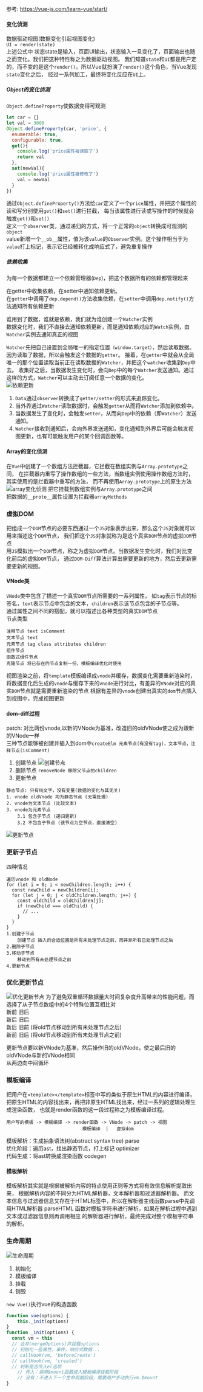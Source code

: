 参考: <https://vue-js.com/learn-vue/start/>  
#### 变化侦测  
数据驱动视图(数据变化引起视图变化)  
`UI = render(state)`  
上述公式中 状态state是输入，页面UI输出，状态输入一旦变化了，页面输出也随之而变化。我们把这种特性称之为数据驱动视图。
我们知道`state`和`UI`都是用户定的，而不变的是这个`render()`。所以Vue就扮演了`render()`这个角色，当Vue发现`state`变化之后，
经过一系列加工，最终将变化反应在`UI`上。

##### Object的变化侦测  
`Object.defineProperty`使数据变得可观测
```js
let car = {}
let val = 3000
Object.defineProperty(car, 'price', {
  enumerable: true,
  configurable: true,
  get(){
    console.log('price属性被读取了')
    return val
  },
  set(newVal){
    console.log('price属性被修改了')
    val = newVal
  }
})
```
通过`Object.defineProperty()`方法给`car`定义了一个`price`属性，并把这个属性的读和写分别使用`get()`和`set()`进行拦截，
每当该属性进行读或写操作的时候就会触发`get()`和`set()`  
定义一个`observer`类，通过递归的方式，将一个正常的`object`转换成可观测的`object`  
value新增一个`__ob__`属性，值为该`value`的`Observer`实例。这个操作相当于为`value`打上标记，表示它已经被转化成响应式了，避免重复操作

##### 依赖收集
为每一个数据都建立一个依赖管理器(`Dep`)，把这个数据所有的依赖都管理起来  

在getter中收集依赖，在setter中通知依赖更新。  
在`getter`中调用了`dep.depend()`方法收集依赖，在`setter`中调用`dep.notify()`方法通知所有依赖更新  

谁用到了数据，谁就是依赖，我们就为谁创建一个`Watcher`实例  
数据变化时，我们不直接去通知依赖更新，而是通知依赖对应的`Watch`实例，由`Watcher`实例去通知真正的视图  

`Watcher`先把自己设置到全局唯一的指定位置`（window.target）`，然后读取数据。因为读取了数据，所以会触发这个数据的`getter`。
接着，在`getter`中就会从全局唯一的那个位置读取当前正在读取数据的`Watcher`，并把这个`watcher`收集到`Dep`中去。
收集好之后，当数据发生变化时，会向`Dep`中的每个`Watcher`发送通知。通过这样的方式，`Watcher`可以主动去订阅任意一个数据的变化。  
![依赖更新](./img/依赖更新.png)  

1. `Data`通过`observer`转换成了`getter/setter`的形式来追踪变化。
2. 当外界通过`Watcher`读取数据时，会触发`getter`从而将`Watcher`添加到依赖中。
3. 当数据发生了变化时，会触发`setter`，从而向`Dep`中的依赖（即`Watcher`）发送通知。
4. `Watcher`接收到通知后，会向外界发送通知，变化通知到外界后可能会触发视图更新，也有可能触发用户的某个回调函数等。


#### Array的变化侦测

在`Vue`中创建了一个数组方法拦截器，它拦截在数组实例与`Array.prototype`之间，
在拦截器内重写了操作数组的一些方法，当数组实例使用操作数组方法时，其实使用的是拦截器中重写的方法，
而不再使用`Array.prototype`上的原生方法
![array变化侦测](./img/array变化侦测.png)
把它挂载到数组实例与`Array.prototype`之间  
把数据的`__proto__`属性设置为拦截器`arrayMethods`



### 虚拟DOM
把组成一个`DOM`节点的必要东西通过一个`JS`对象表示出来，那么这个`JS`对象就可以用来描述这个`DOM`节点，
我们把这个`JS`对象就称为是这个真实`DOM`节点的虚拟`DOM`节点  
用`JS`模拟出一个`DOM`节点，称之为虚拟`DOM`节点。当数据发生变化时，我们对比变化前后的虚拟`DOM`节点，
通过`DOM-Diff`算法计算出需要更新的地方，然后去更新需要更新的视图。  
#### VNode类
`VNode`类中包含了描述一个真实`DOM`节点所需要的一系列属性，
如`tag`表示节点的标签名，`text`表示节点中包含的文本，`children`表示该节点包含的子节点等。  
通过属性之间不同的搭配，就可以描述出各种类型的真实`DOM`节点  
节点类型
```
注释节点 text isComment
文本节点 text
元素节点 tag class attributes children
组件节点 
函数式组件节点
克隆节点 将已存在的节点复制一份，模板编译优化时使用
```
视图渲染之前，将`template`模板编译成`vnode`并缓存，数据变化需要重新渲染时，
将数据变化后生成的`vnode`与缓存下来的`vnode`进行对比，有差异的`VNode`对应的真实`DOM`节点就是需要重新渲染的节点
根据有差异的`vnode`创建出真实的`dom`节点插入到视图中，完成视图更新

#### dom-diff过程
patch: 对比两份vnode,以新的VNode为基准，改造旧的oldVNode使之成为跟新的VNode一样  
三种节点能够被创建并插入到dom中`createElm 元素节点(有没有tag)，文本节点，注释节点(isComment)`  
1. 创建节点
![创建节点](./img/创建节点.png)
2. 删除节点 `removeNode 移除父节点的children`  
3. 更新节点  
```
静态节点: 只有纯文字，没有变量(数据的变化与其无关)  
1. vnode oldVnode 均为静态节点 (无需处理)
2. vnode为文本节点 (比较文本)
3. vnode为元素节点
    3.1 包含子节点 (递归更新)
    3.2 不包含子节点 (该节点为空节点，直接清空)
```
![更新节点](./img/更新节点.png)

### 更新子节点
四种情况
```
遍历vnode 和 oldNode
for (let i = 0; i < newChildren.length; i++) {
  const newChild = newChildren[i];
  for (let j = 0; j < oldChildren.length; j++) {
    const oldChild = oldChildren[j];
    if (newChild === oldChild) {
      // ...
    }
  }
}
1.创建子节点
    创建节点 插入的合适位置是所有未处理节点之前，而并非所有已处理节点之后
2.删除子节点
3.移动子节点
    移动到所有未处理节点之前
4.更新节点
```

### 优化更新节点

![优化更新节点](./img/优化更新节点.png)
为了避免双重循环数据量大时间复杂度升高带来的性能问题，而选择了从子节点数组中的4个特殊位置互相比对  
新前 旧后  
新后 旧后  
新后 旧前 (将old节点移动到所有未处理节点之后)  
新前 旧后 (将old节点移动到所有未处理节点之前)  

更新节点要以新VNode为基准，然后操作旧的oldVNode，使之最后旧的oldVNode与新的VNode相同  
从两边向中间循环  

### 模板编译
把用户在`<template></template>`标签中写的类似于原生HTML的内容进行编译，
把原生HTML的内容找出来，再把非原生HTML找出来，经过一系列的逻辑处理生成渲染函数，
也就是render函数的这一段过程称之为模板编译过程。   

```
用户写的模板 -> 模板编译 -> render函数 -> VNode -> patch -> 视图  
                            模板编译  |   虚拟dom
```
模板解析：生成抽象语法树(abstract syntax tree) parse  
优化阶段：遍历ast，找出静态节点，打上标记 optimizer  
代码生成：将ast转换成渲染函数 codegen  


#### 模板解析
模板解析其实就是根据被解析内容的特点使用正则等方式将有效信息解析提取出来，
根据解析内容的不同分为HTML解析器，文本解析器和过滤器解析器。
而文本信息与过滤器信息又存在于HTML标签中，所以在解析器主线函数parse中先调用HTML解析器
parseHTML 函数对模板字符串进行解析，如果在解析过程中遇到文本或过滤器信息则再调用相应
的解析器进行解析，最终完成对整个模板字符串的解析。  


### 生命周期 
![生命周期](./img/vue生命周期.png)

1. 初始化
2. 模板编译
3. 挂载
4. 销毁

`new Vue()`执行vue的构造函数
```js
function vue(options) {
    this._init(options)
}
function _init(options) {
  const vm = this
  // 合并(mergeOptions)并挂载options
  // 初始化一些属性，事件，响应式数据...
  // callHook(vm, 'beforeCreate')
  // callHook(vm, 'created')
  // 判断是否传入el选项 
    // 传入：调用$mount函数进入模板编译挂载阶段
    // 没有：不进入下一个生命周期阶段，需要用户手动执行vm.$mount
}
```






































